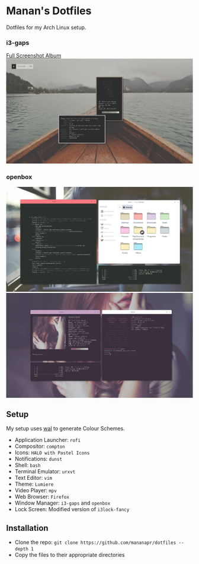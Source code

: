 # Manan's Dotfiles
Dotfiles for my Arch Linux setup.

### i3-gaps
[Full Screenshot Album](https://imgur.com/a/ZnjWW)
![Neofetch](i3.png "Neofetch")

### openbox
![Openbox1](openbox1.png "Openbox1")
![Openbox2](openbox2.png "Openbox2")

## Setup
My setup uses [wal](https://github.com/dylanaraps/pywal) to generate Colour Schemes.

- Application Launcher: `rofi`
- Compositor: `compton`
- Icons: `HALO with Pastel Icons`
- Notifications: `dunst`
- Shell: `bash`
- Terminal Emulator: `urxvt`
- Text Editor: `vim`
- Theme: `Lumiere`
- Video Player: `mpv`
- Web Browser: `Firefox`
- Window Manager: `i3-gaps` and `openbox`
- Lock Screen: Modified version of `i3lock-fancy`

## Installation

- Clone the repo: `git clone https://github.com/mananapr/dotfiles --depth 1`
- Copy the files to their appropriate directories
